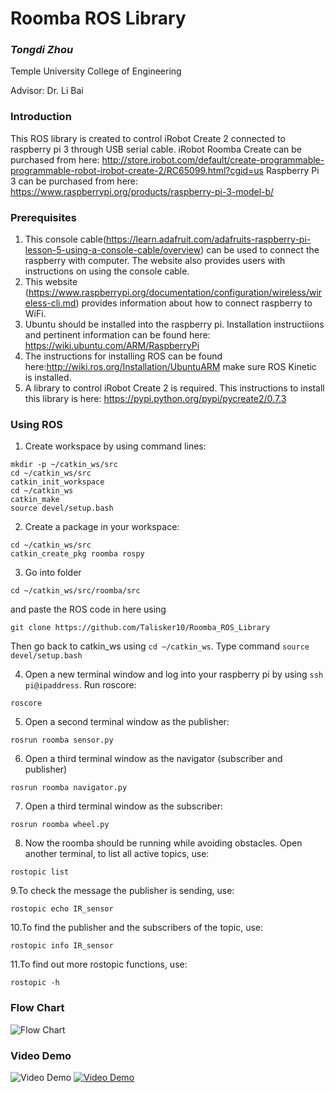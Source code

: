 # Roomba ROS Library

### **_Tongdi Zhou_** 

  Temple University College of Engineering

  Advisor: Dr. Li Bai

### Introduction

This ROS library is created to control iRobot Create 2 connected to raspberry pi 3 through USB serial cable.
iRobot Roomba Create can be purchased from here: http://store.irobot.com/default/create-programmable-programmable-robot-irobot-create-2/RC65099.html?cgid=us
Raspberry Pi 3 can be purchased from here: https://www.raspberrypi.org/products/raspberry-pi-3-model-b/

### Prerequisites
1. This console cable(https://learn.adafruit.com/adafruits-raspberry-pi-lesson-5-using-a-console-cable/overview) can be used to connect the raspberry with computer. The website also provides users with instructions on using the console cable.
2. This website (https://www.raspberrypi.org/documentation/configuration/wireless/wireless-cli.md) provides information about how to connect raspberry to WiFi.
3. Ubuntu should be installed into the raspberry pi. Installation instructiions and pertinent information can be found here: https://wiki.ubuntu.com/ARM/RaspberryPi
4. The instructions for installing ROS can be found here:http://wiki.ros.org/Installation/UbuntuARM make sure ROS Kinetic is installed.
5. A library to control iRobot Create 2 is required. This instructions to install this library is here: https://pypi.python.org/pypi/pycreate2/0.7.3

### Using ROS
1. Create workspace by using command lines:
```
mkdir -p ~/catkin_ws/src
cd ~/catkin_ws/src
catkin_init_workspace
cd ~/catkin_ws
catkin_make
source devel/setup.bash
```
2. Create a package in your workspace:
```
cd ~/catkin_ws/src
catkin_create_pkg roomba rospy
```
3. Go into folder 
```
cd ~/catkin_ws/src/roomba/src
```
and paste the ROS code in here using 
```
git clone https://github.com/Talisker10/Roomba_ROS_Library
```
Then go back to catkin_ws using `cd ~/catkin_ws`. Type command `source devel/setup.bash`

4. Open a new terminal window and log into your raspberry pi by using `ssh pi@ipaddress`. Run roscore: 
```
roscore
```
5. Open a second terminal window as the publisher: 
```
rosrun roomba sensor.py
```
6. Open a third terminal window as the navigator (subscriber and publisher)
```
rosrun roomba navigator.py
```
7. Open a third terminal window as the subscriber: 
```
rosrun roomba wheel.py
```
8. Now the roomba should be running while avoiding obstacles. Open another terminal, to list all active topics, use:
```
rostopic list
```
9.To check the message the publisher is sending, use:
```
rostopic echo IR_sensor
```
10.To find the publisher and the subscribers of the topic, use:
```
rostopic info IR_sensor
```
11.To find out more rostopic functions, use:
```
rostopic -h
```
### Flow Chart
![Flow Chart](https://github.com/Talisker10/Roomba_ROS_Library/blob/master/Figures/Flow%20Chart.jpg)

### Video Demo
![Video Demo](https://www.youtube.com/watch?v=T978V-y5D40)
[![Video Demo](https://img.youtube.com/vi/T978V-y5D40/0.jpg)](https://www.youtube.com/watch?v=T978V-y5D40)
